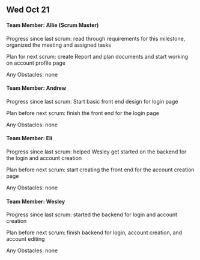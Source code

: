## Wed Oct 21

#### Team Member: Allie (Scrum Master)

Progress since last scrum: read through requirements for this milestone, organized the meeting and assigned tasks

Plan for next scrum: create Report and plan documents and start working on account profile page

Any Obstacles: none

#### Team Member: Andrew

Progress since last scrum: Start basic front end design for login page

Plan before next scrum: finish the front end for the login page

Any Obstacles: none

#### Team Member: Eli

Progress since last scrum: helped Wesley get started on the backend for the login and account creation

Plan before next scrum: start creating the front end for the account creation page

Any Obstacles: none

#### Team Member: Wesley

Progress since last scrum: started the backend for login and account creation

Plan before next scrum: finish backend for login, account creation, and account editing

Any Obstacles: none